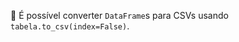 :arrows_counterclockwise: É possível converter `DataFrame`s para CSVs usando `tabela.to_csv(index=False)`.
